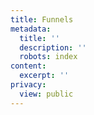 ```yaml
---
title: Funnels
metadata:
  title: ''
  description: ''
  robots: index
content:
  excerpt: ''
privacy:
  view: public
---
```


